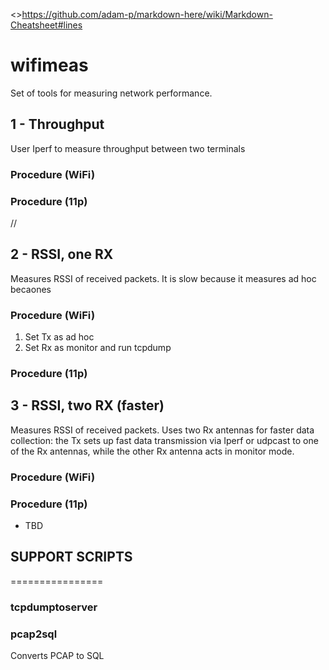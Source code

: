 <>https://github.com/adam-p/markdown-here/wiki/Markdown-Cheatsheet#lines

# wifimeas

Set of tools for measuring network performance.

## 1 - Throughput

User Iperf to measure throughput between two terminals

### Procedure (WiFi)

### Procedure (11p)

// 
## 2 - RSSI, one RX

Measures RSSI of received packets.
It is slow because it measures ad hoc becaones

### Procedure (WiFi)
1. Set Tx as ad hoc
2. Set Rx as monitor and run tcpdump

### Procedure (11p)

## 3 - RSSI, two RX  (faster)

Measures RSSI of received packets.
Uses two Rx antennas for faster data collection: the Tx sets up fast data transmission via Iperf or udpcast to one of the Rx antennas, while the other Rx antenna acts in monitor mode.

### Procedure (WiFi)



### Procedure (11p)
* TBD

## SUPPORT SCRIPTS
================

### tcpdumptoserver

### pcap2sql 

Converts PCAP to SQL 

